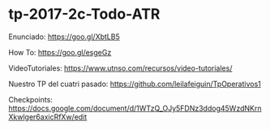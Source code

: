 # tp-2017-2c-Todo-ATR

Enunciado: https://goo.gl/XbtLB5

How To: https://goo.gl/esgeGz

VideoTutoriales: https://www.utnso.com/recursos/video-tutoriales/

Nuestro TP del cuatri pasado: https://github.com/leilafeiguin/TpOperativos1

Checkpoints: https://docs.google.com/document/d/1WTzQ_OJy5FDNz3ddog45WzdNKrnXkwlger6axicRfXw/edit

